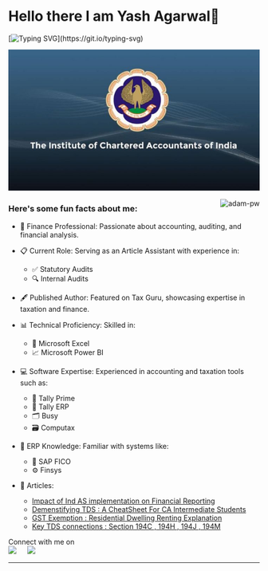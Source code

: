 # Hello there I am Yash Agarwal👋

[![Typing SVG](https://readme-typing-svg.herokuapp.com?font=Architects+Daughter&color=7AF79A&size=30&lines=Hey!+It's+Yash!;I'm+a+CA+Aspirant...;I'm+also+a+Finance+Enthusiast...)](https://git.io/typing-svg)

![](https://github.com/Yash0741177/Yash0741177/blob/main/icai.jpg)



<p><img align="right" src="https://github.com/Adam-pw/Adam-pw/blob/main/animation_500_kxa883sd.gif" alt="adam-pw" /></p>

<h3> Here's some fun facts about me: </h3>

- 💼 Finance Professional: Passionate about accounting, auditing, and financial analysis.
- 📋 Current Role: Serving as an Article Assistant with experience in:<br>
    - ✅ Statutory Audits
    - 🔍 Internal Audits

- 🖋 Published Author: Featured on Tax Guru, showcasing expertise in taxation and finance.
- 📊 Technical Proficiency: Skilled in:<br>
    - 🧮 Microsoft Excel
    - 📈 Microsoft Power BI

- 💻 Software Expertise: Experienced in accounting and taxation tools such as:<br>
   - 📂 Tally Prime
   - 📂 Tally ERP
   - 🗂 Busy
   - 🗃 Computax

- 🔗 ERP Knowledge: Familiar with systems like:<br>
    - 🔧 SAP FICO
    - ⚙ Finsys


-  📰 Articles: <br>
	-	[Impact of Ind AS implementation on Financial Reporting ](https://taxguru.in/chartered-accountant/impact-ind-implementation-financial-reporting.html) 
	- [Demenstifying TDS : A CheatSheet For CA Intermediate Students](https://taxguru.in/income-tax/demystifying-tds-cheatsheet-ca-intermediate-students.html)
   	-  [GST Exemption : Residential Dwelling Renting Explanation](https://taxguru.in/goods-and-service-tax/gst-exemption-residential-dwelling-renting-explained.html)
   	-   [Key TDS connections : Section 194C , 194H , 194J , 194M   ](https://taxguru.in/income-tax/tds-connections-sections-194c-194h-194j-and-194m.html)
       







<p>Connect with me on
<br>	
<a target="_blank" href="https://www.linkedin.com/in/ahmadshaikhk/"><img src="https://img.shields.io/badge/-LinkedIn-0077B5?style=for-the-badge&logo=Linkedin&logoColor=white"></img></a>
&emsp;
<a target="_blank" href="mailto:ahmed.bilal575@gmail.com"
><img src="https://img.shields.io/badge/-Gmail-D14836?style=for-the-badge&logo=Gmail&logoColor=white"></img></a>

-----
<p align="center">
  
  <br>
  <br>
 </p>
